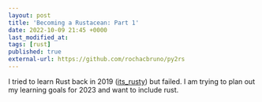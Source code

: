 ```yaml
---
layout: post
title: 'Becoming a Rustacean: Part 1'
date: 2022-10-09 21:45 +0000
last_modified_at: 
tags: [rust]
published: true
external-url: https://github.com/rochacbruno/py2rs
---
```


I tried to learn Rust back in 2019 ([its_rusty](https://github.com/hashb/its_rusty)) but failed.
I am trying to plan out my learning goals for 2023 and want to include rust.
